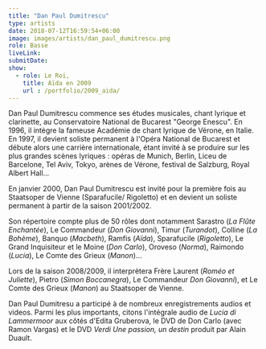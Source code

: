 ```yaml
---
title: "Dan Paul Dumitrescu"
type: artists
date: 2018-07-12T16:59:54+06:00
image: images/artists/dan_paul_dumitrescu.png
role: Basse
liveLink: 
submitDate: 
show:
  - role: Le Roi,
    title: Aïda en 2009
    url : /portfolio/2009_aida/
---
```


Dan Paul Dumitrescu commence ses études musicales, chant lyrique et clarinette, au Conservatoire National de Bucarest "George Enescu". En 1996, il intègre la fameuse Académie de chant lyrique de Vérone, en Italie. En 1997, il devient soliste permanent à l'Opéra National de Bucarest et débute alors une carrière internationale, étant invité à se produire sur les plus grandes scènes lyriques : opéras de Munich, Berlin, Liceu de Barcelone, Tel Aviv, Tokyo, arènes de Vérone, festival de Salzburg, Royal Albert Hall…

En janvier 2000, Dan Paul Dumitrescu est invité pour la première fois au Staatsoper de Vienne (Sparafucile/ Rigoletto) et en devient un soliste permanent à partir de la saison 2001/2002.

Son répertoire compte plus de 50 rôles dont notamment Sarastro (*La Flûte Enchantée*), Le Commandeur (*Don Giovanni*), Timur (*Turandot*), Colline (*La Bohème*), Banquo (*Macbeth*), Ramfis (*Aïda*), Sparafucile (*Rigoletto*), Le Grand Inquisiteur et le Moine (*Don Carlo*), Oroveso (*Norma*), Raimondo (*Lucia*), Le Comte des Grieux (*Manon*)...

Lors de la saison 2008/2009, il interprètera Frère Laurent (*Roméo et Juliette*), Pietro (*Simon Boccanegra*), Le Commandeur *Don Giovanni*), et Le Comte des Grieux (*Manon*) au Staatsoper de Vienne.

Dan Paul Dumitresu a participé à de nombreux enregistrements audios et videos. Parmi les plus importants, citons l'intégrale audio de *Lucia di Lammermoor* aux côtés d'Edita Gruberova, le DVD de Don Carlo (avec Ramon Vargas) et le DVD *Verdi Une passion, un destin* produit par Alain Duault.
